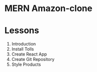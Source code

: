 # MERN Amazon-clone

# Lessons

1. Introduction
2. Install Tolls
3. Create React App
4. Create Git Repository
5. Style Products